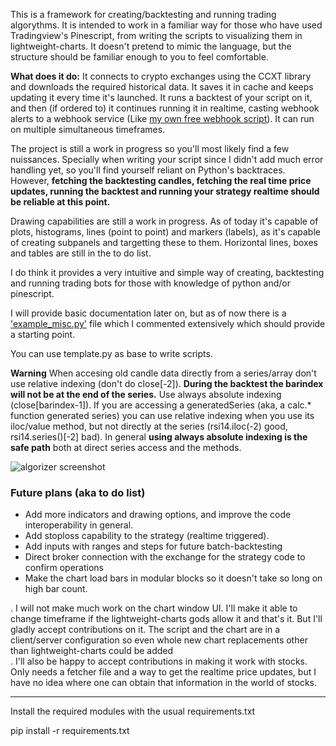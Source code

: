This is a framework for creating/backtesting and running trading algorythms. It is intended to work in a familiar way for those who have used Tradingview's Pinescript, from writing the scripts to visualizing them in lightweight-charts. It doesn't pretend to mimic the language, but the structure should be familiar enough to you to feel comfortable.

**What does it do:**
It connects to crypto exchanges using the CCXT library and downloads the required historical data. It saves it in cache and keeps updating it every time it's launched. It runs a backtest of your script on it, and then (if ordered to) it continues running it in realtime, casting webhook alerts to a webhook service (Like [my own free webhook script](https://github.com/germangar/whook)). It can run on multiple simultaneous timeframes.


The project is still a work in progress so you'll most likely find a few nuissances. Specially when writing your script since I didn't add much error handling yet, so you'll find yourself reliant on Python's backtraces. However, **fetching the backtesting candles, fetching the real time price updates, running the backtest and running your strategy realtime should be reliable at this point.**

Drawing capabilities are still a work in progress. As of today it's capable of plots, histograms, lines (point to point) and markers (labels), as it's capable of creating subpanels and targetting these to them. Horizontal lines, boxes and tables are still in the to do list.

I do think it provides a very intuitive and simple way of creating, backtesting and running trading bots for those with knowledge of python and/or pinescript.

I will provide basic documentation later on, but as of now there is a ['example_misc.py'](https://github.com/germangar/algorizer/blob/main/example_misc.py) file which I commented extensively which should provide a starting point.

You can use template.py as base to write scripts.

**Warning** When accesing old candle data directly from a series/array don't use relative indexing (don't do close[-2]). **During the backtest the barindex will not be at the end of the series.** Use always absolute indexing (close[barindex-1]). If you are accessing a generatedSeries (aka, a calc.* function generated series) you can use relative indexing when you use its iloc/value method, but not directly at the series (rsi14.iloc(-2) good, rsi14.series()[-2] bad). In general **using always absolute indexing is the safe path** both at direct series access and the methods.

![algorizer screenshot](https://github.com/user-attachments/assets/40d84241-1895-4152-8201-080a44dfdca2)


### Future plans (aka to do list) ###
- Add more indicators and drawing options, and improve the code interoperability in general.
- Add stoploss capability to the strategy (realtime triggered).
- Add inputs with ranges and steps for future batch-backtesting
- Direct broker connection with the exchange for the strategy code to confirm operations
- Make the chart load bars in modular blocks so it doesn't take so long on high bar count.


. I will not make much work on the chart window UI. I'll make it able to change timeframe if the lightweight-charts gods allow it and that's it. But I'll gladly accept contributions on it. The script and the chart are in a client/server configuration so even whole new chart replacements other than lightweight-charts could be added</br>
. I'll also be happy to accept contributions in making it work with stocks. Only needs a fetcher file and a way to get the realtime price updates, but I have no idea where one can obtain that information in the world of stocks.

--------------------

Install the required modules with the usual requirements.txt

pip install -r requirements.txt



